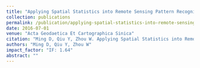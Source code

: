 ```yaml
---
title: "Applying Spatial Statistics into Remote Sensing Pattern Recognition: with Case Study of Cropland Extraction Based on GeOBIA"
collection: publications
permalink: /publication/applying-spatial-statistics-into-remote-sensing-pattern-recognition:-with-case-study-of-cropland-extraction-based-on-geobia
date: 2016-07-01
venue: "Acta Geodaetica Et Cartographica Sinica"
citation: "Ming D, Qiu Y, Zhou W. Applying Spatial Statistics into Remote Sensing Pattern Recognition: with Case Study of Cropland Extraction Based on GeOBIA. Acta Geodaetica Et Cartographica Sinica, 2016, 45(7):825-833."
authors: "Ming D, Qiu Y, Zhou W"
impact_factor: "IF: 1.64"
abstract: ""
---
```

